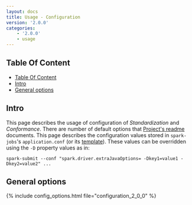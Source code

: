 ```yaml
---
layout: docs
title: Usage - Configuration
version: '2.0.0'
categories:
    - '2.0.0'
    - usage
---
```

## Table Of Content
<!-- toc -->
- [Table Of Content](#table-of-content)
- [Intro](#intro)
- [General options](#general-options)
<!-- tocstop -->

## Intro

This page describes the usage of configuration of _Standardization_ and _Conformance_.
There are number of default options that 
[Project's readme][readme] documents.
This page describes the configuration values stored in `spark-jobs`'s `application.conf` (or its
[template][app-conf-template]).
These values can be overridden using the `-D` property values as in:
```shell
spark-submit --conf "spark.driver.extraJavaOptions= -Dkey1=value1 -Dkey2=value2" ...
```

## General options

{% include config_options.html file="configuration_2_0_0" %}

<!-- specific sections on Standardization & Conformance options may follow in the future -->

[readme]: https://github.com/AbsaOSS/enceladus/blob/master/README.md
[app-conf-template]: https://github.com/AbsaOSS/enceladus/blob/master/spark-jobs/src/main/resources/application.conf.template

